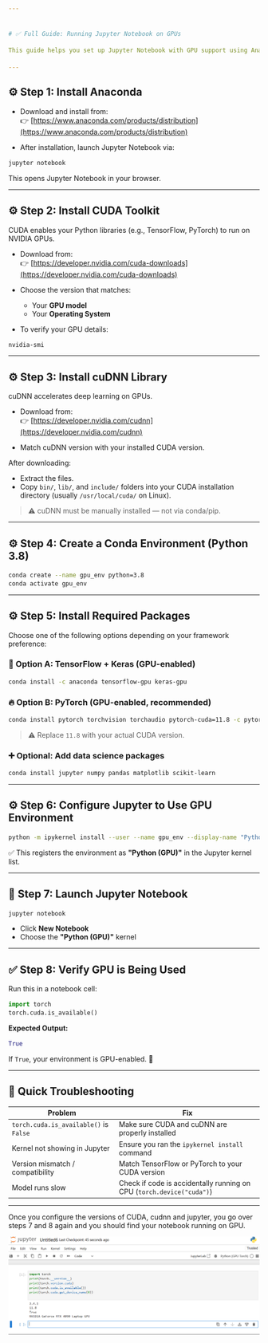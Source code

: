 ```yaml
---


# ✅ Full Guide: Running Jupyter Notebook on GPUs

This guide helps you set up Jupyter Notebook with GPU support using Anaconda, CUDA, cuDNN, and deep learning libraries like PyTorch or TensorFlow.

---
```


## ⚙️ Step 1: Install Anaconda

- Download and install from:  
  👉 [https://www.anaconda.com/products/distribution](https://www.anaconda.com/products/distribution)

- After installation, launch Jupyter Notebook via:
```bash
jupyter notebook
```

This opens Jupyter Notebook in your browser.

---

## ⚙️ Step 2: Install CUDA Toolkit

CUDA enables your Python libraries (e.g., TensorFlow, PyTorch) to run on NVIDIA GPUs.

- Download from:  
  👉 [https://developer.nvidia.com/cuda-downloads](https://developer.nvidia.com/cuda-downloads)

- Choose the version that matches:
  - Your **GPU model**
  - Your **Operating System**

- To verify your GPU details:
```bash
nvidia-smi
```

---

## ⚙️ Step 3: Install cuDNN Library

cuDNN accelerates deep learning on GPUs.

- Download from:  
  👉 [https://developer.nvidia.com/cudnn](https://developer.nvidia.com/cudnn)

- Match cuDNN version with your installed CUDA version.

After downloading:
- Extract the files.
- Copy `bin/`, `lib/`, and `include/` folders into your CUDA installation directory (usually `/usr/local/cuda/` on Linux).

> ⚠️ cuDNN must be manually installed — not via conda/pip.

---

## ⚙️ Step 4: Create a Conda Environment (Python 3.8)

```bash
conda create --name gpu_env python=3.8
conda activate gpu_env
```

---

## ⚙️ Step 5: Install Required Packages

Choose one of the following options depending on your framework preference:

### 🧠 Option A: TensorFlow + Keras (GPU-enabled)
```bash
conda install -c anaconda tensorflow-gpu keras-gpu
```

### 🔥 Option B: PyTorch (GPU-enabled, recommended)
```bash
conda install pytorch torchvision torchaudio pytorch-cuda=11.8 -c pytorch -c nvidia
```

> ⚠️ Replace `11.8` with your actual CUDA version.

### ➕ Optional: Add data science packages
```bash
conda install jupyter numpy pandas matplotlib scikit-learn
```

---

## ⚙️ Step 6: Configure Jupyter to Use GPU Environment

```bash
python -m ipykernel install --user --name gpu_env --display-name "Python (GPU)"
```

✅ This registers the environment as **"Python (GPU)"** in the Jupyter kernel list.

---

## 🚀 Step 7: Launch Jupyter Notebook

```bash
jupyter notebook
```

- Click **New Notebook**
- Choose the **"Python (GPU)"** kernel

---

## ✅ Step 8: Verify GPU is Being Used

Run this in a notebook cell:
```python
import torch
torch.cuda.is_available()
```

**Expected Output:**
```python
True
```

If `True`, your environment is GPU-enabled. 🎉

---

## 🧠 Quick Troubleshooting

| Problem                            | Fix                                                                 |
|------------------------------------|----------------------------------------------------------------------|
| `torch.cuda.is_available()` is `False` | Make sure CUDA and cuDNN are properly installed                     |
| Kernel not showing in Jupyter     | Ensure you ran the `ipykernel install` command                       |
| Version mismatch / compatibility  | Match TensorFlow or PyTorch to your CUDA version                    |
| Model runs slow                   | Check if code is accidentally running on CPU (`torch.device("cuda")`) |

---


Once you configure the versions of CUDA, cudnn and jupyter, you go over steps 7 and 8 again and you should find your notebook running on GPU.

![screenshot](Screenshot.png)
